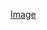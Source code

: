 <a href="https://github.com/headwirecom/coresites/wiki/Coresites-Components#image" target="blank">Image</a>